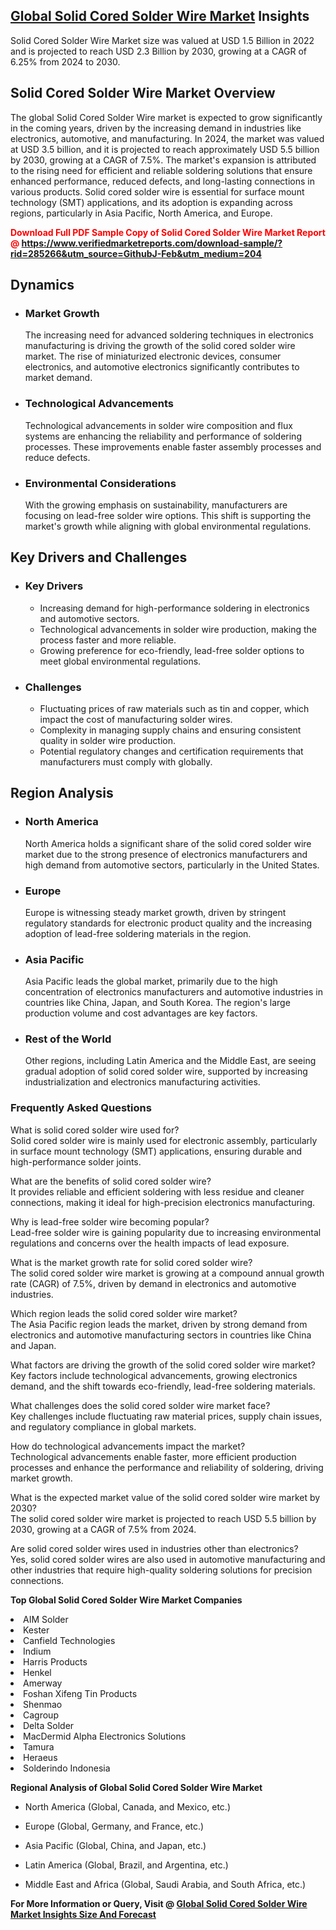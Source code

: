 <h2><a href="https://www.verifiedmarketreports.com/download-sample/?rid=285266&amp;utm_source=GithubJ&amp;utm_medium=204" target="_blank">Global Solid Cored Solder Wire Market</a> Insights</h2><p>Solid Cored Solder Wire Market size was valued at USD 1.5 Billion in 2022 and is projected to reach USD 2.3 Billion by 2030, growing at a CAGR of 6.25% from 2024 to 2030.</p><p> <h2>Solid Cored Solder Wire Market Overview</h2> <p>The global Solid Cored Solder Wire market is expected to grow significantly in the coming years, driven by the increasing demand in industries like electronics, automotive, and manufacturing. In 2024, the market was valued at USD 3.5 billion, and it is projected to reach approximately USD 5.5 billion by 2030, growing at a CAGR of 7.5%. The market's expansion is attributed to the rising need for efficient and reliable soldering solutions that ensure enhanced performance, reduced defects, and long-lasting connections in various products. Solid cored solder wire is essential for surface mount technology (SMT) applications, and its adoption is expanding across regions, particularly in Asia Pacific, North America, and Europe.</p> <p><strong><p><span class=""><span style="color: #ff0000;"><strong>Download Full PDF Sample Copy of Solid Cored Solder Wire Market Report</strong> @ </span><a href="https://www.verifiedmarketreports.com/download-sample/?rid=285266&amp;utm_source=GithubJ-Feb&amp;utm_medium=204" target="_blank">https://www.verifiedmarketreports.com/download-sample/?rid=285266&amp;utm_source=GithubJ-Feb&amp;utm_medium=204</a></span></p></strong></p> <h2>Dynamics</h2> <ul> <li><h3>Market Growth</h3> The increasing need for advanced soldering techniques in electronics manufacturing is driving the growth of the solid cored solder wire market. The rise of miniaturized electronic devices, consumer electronics, and automotive electronics significantly contributes to market demand.</li> <li><h3>Technological Advancements</h3> Technological advancements in solder wire composition and flux systems are enhancing the reliability and performance of soldering processes. These improvements enable faster assembly processes and reduce defects.</li> <li><h3>Environmental Considerations</h3> With the growing emphasis on sustainability, manufacturers are focusing on lead-free solder wire options. This shift is supporting the market's growth while aligning with global environmental regulations.</li> </ul> <h2>Key Drivers and Challenges</h2> <ul> <li><h3>Key Drivers</h3> <ul> <li>Increasing demand for high-performance soldering in electronics and automotive sectors.</li> <li>Technological advancements in solder wire production, making the process faster and more reliable.</li> <li>Growing preference for eco-friendly, lead-free solder options to meet global environmental regulations.</li> </ul> </li> <li><h3>Challenges</h3> <ul> <li>Fluctuating prices of raw materials such as tin and copper, which impact the cost of manufacturing solder wires.</li> <li>Complexity in managing supply chains and ensuring consistent quality in solder wire production.</li> <li>Potential regulatory changes and certification requirements that manufacturers must comply with globally.</li> </ul> </li> </ul> <h2>Region Analysis</h2> <ul> <li><h3>North America</h3> North America holds a significant share of the solid cored solder wire market due to the strong presence of electronics manufacturers and high demand from automotive sectors, particularly in the United States.</li> <li><h3>Europe</h3> Europe is witnessing steady market growth, driven by stringent regulatory standards for electronic product quality and the increasing adoption of lead-free soldering materials in the region.</li> <li><h3>Asia Pacific</h3> Asia Pacific leads the global market, primarily due to the high concentration of electronics manufacturers and automotive industries in countries like China, Japan, and South Korea. The region's large production volume and cost advantages are key factors.</li> <li><h3>Rest of the World</h3> Other regions, including Latin America and the Middle East, are seeing gradual adoption of solid cored solder wire, supported by increasing industrialization and electronics manufacturing activities.</li> </ul> <h3>Frequently Asked Questions</h3> <p>What is solid cored solder wire used for? <br> Solid cored solder wire is mainly used for electronic assembly, particularly in surface mount technology (SMT) applications, ensuring durable and high-performance solder joints.</p> <p>What are the benefits of solid cored solder wire? <br> It provides reliable and efficient soldering with less residue and cleaner connections, making it ideal for high-precision electronics manufacturing.</p> <p>Why is lead-free solder wire becoming popular? <br> Lead-free solder wire is gaining popularity due to increasing environmental regulations and concerns over the health impacts of lead exposure.</p> <p>What is the market growth rate for solid cored solder wire? <br> The solid cored solder wire market is growing at a compound annual growth rate (CAGR) of 7.5%, driven by demand in electronics and automotive industries.</p> <p>Which region leads the solid cored solder wire market? <br> The Asia Pacific region leads the market, driven by strong demand from electronics and automotive manufacturing sectors in countries like China and Japan.</p> <p>What factors are driving the growth of the solid cored solder wire market? <br> Key factors include technological advancements, growing electronics demand, and the shift towards eco-friendly, lead-free soldering materials.</p> <p>What challenges does the solid cored solder wire market face? <br> Key challenges include fluctuating raw material prices, supply chain issues, and regulatory compliance in global markets.</p> <p>How do technological advancements impact the market? <br> Technological advancements enable faster, more efficient production processes and enhance the performance and reliability of soldering, driving market growth.</p> <p>What is the expected market value of the solid cored solder wire market by 2030? <br> The solid cored solder wire market is projected to reach USD 5.5 billion by 2030, growing at a CAGR of 7.5% from 2024.</p> <p>Are solid cored solder wires used in industries other than electronics? <br> Yes, solid cored solder wires are also used in automotive manufacturing and other industries that require high-quality soldering solutions for precision connections.</p> </p><p><strong>Top Global Solid Cored Solder Wire Market Companies</strong></p><div data-test-id=""><p><li>AIM Solder</li><li> Kester</li><li> Canfield Technologies</li><li> Indium</li><li> Harris Products</li><li> Henkel</li><li> Amerway</li><li> Foshan Xifeng Tin Products</li><li> Shenmao</li><li> Cagroup</li><li> Delta Solder</li><li> MacDermid Alpha Electronics Solutions</li><li> Tamura</li><li> Heraeus</li><li> Solderindo Indonesia</li></p><div><strong>Regional Analysis of&nbsp;Global Solid Cored Solder Wire Market</strong></div><ul><li dir="ltr"><p dir="ltr">North America&nbsp;(Global, Canada, and Mexico, etc.)</p></li><li dir="ltr"><p dir="ltr">Europe (Global, Germany, and France, etc.)</p></li><li dir="ltr"><p dir="ltr">Asia Pacific&nbsp;(Global, China, and Japan, etc.)</p></li><li dir="ltr"><p dir="ltr">Latin America&nbsp;(Global, Brazil, and Argentina, etc.)</p></li><li dir="ltr">Middle East and Africa&nbsp;(Global, Saudi Arabia, and South Africa, etc.)</li></ul><p><strong>For More Information or Query, Visit @&nbsp;</strong><strong><a href="https://www.verifiedmarketreports.com/product/solid-cored-solder-wire-market/?utm_source=GithubJ&amp;utm_medium=204" target="_blank">Global Solid Cored Solder Wire Market Insights Size And Forecast</a></strong></p></div>
